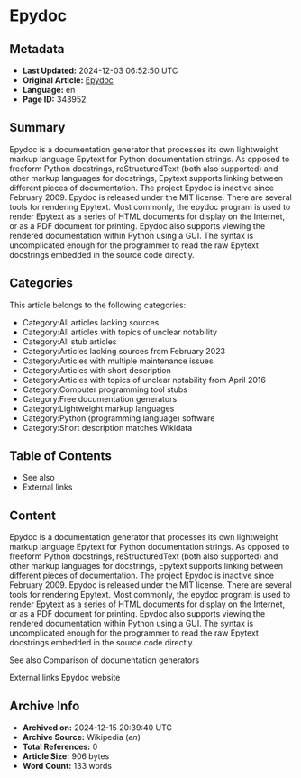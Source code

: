 # Epydoc

## Metadata
- **Last Updated:** 2024-12-03 06:52:50 UTC
- **Original Article:** [Epydoc](https://en.wikipedia.org/wiki/Epydoc)
- **Language:** en
- **Page ID:** 343952

## Summary
Epydoc is a documentation generator that processes its own lightweight markup language Epytext for Python documentation strings. As opposed to freeform Python docstrings, reStructuredText (both also supported) and other markup languages for docstrings, Epytext supports linking between different pieces of documentation.  The project Epydoc is inactive since February 2009. Epydoc is released under the MIT license.
There are several tools for rendering Epytext. Most commonly, the epydoc program is used to render Epytext as a series of HTML documents for display on the Internet, or as a PDF document for printing. Epydoc also supports viewing the rendered documentation within Python using a GUI. The syntax is uncomplicated enough for the programmer to read the raw Epytext docstrings embedded in the source code directly.

## Categories
This article belongs to the following categories:

- Category:All articles lacking sources
- Category:All articles with topics of unclear notability
- Category:All stub articles
- Category:Articles lacking sources from February 2023
- Category:Articles with multiple maintenance issues
- Category:Articles with short description
- Category:Articles with topics of unclear notability from April 2016
- Category:Computer programming tool stubs
- Category:Free documentation generators
- Category:Lightweight markup languages
- Category:Python (programming language) software
- Category:Short description matches Wikidata

## Table of Contents

- See also
- External links

## Content

Epydoc is a documentation generator that processes its own lightweight markup language Epytext for Python documentation strings. As opposed to freeform Python docstrings, reStructuredText (both also supported) and other markup languages for docstrings, Epytext supports linking between different pieces of documentation.  The project Epydoc is inactive since February 2009. Epydoc is released under the MIT license.
There are several tools for rendering Epytext. Most commonly, the epydoc program is used to render Epytext as a series of HTML documents for display on the Internet, or as a PDF document for printing. Epydoc also supports viewing the rendered documentation within Python using a GUI. The syntax is uncomplicated enough for the programmer to read the raw Epytext docstrings embedded in the source code directly.

See also
Comparison of documentation generators

External links
Epydoc website

## Archive Info
- **Archived on:** 2024-12-15 20:39:40 UTC
- **Archive Source:** Wikipedia (_en_)
- **Total References:** 0
- **Article Size:** 906 bytes
- **Word Count:** 133 words
